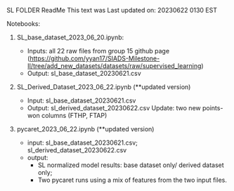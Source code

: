 SL FOLDER ReadMe
This text was Last updated on: 20230622 0130 EST

Notebooks:
1. SL_base_dataset_2023_06_20.ipynb:
	- Inputs: all 22 raw files from group 15 github page (https://github.com/yyan17/SIADS-Milestone-II/tree/add_new_datasets/datasets/raw/supervised_learning)
	- Output: sl_base_dataset_20230621.csv
	

2. SL_Derived_Dataset_2023_06_22.ipynb (**updated version)
	- Input: sl_base_dataset_20230621.csv
	- Output:  sl_derived_dataset_20230622.csv
		Update: two new points-won columns (FTHP, FTAP)


3. pycaret_2023_06_22.ipynb (**updated version)
	- input: sl_base_dataset_20230621.csv; sl_derived_dataset_20230622.csv
	- output: 
        - SL normalized model results: base dataset only/ derived dataset only; 
        - Two pycaret runs using a mix of features from the two input files.

